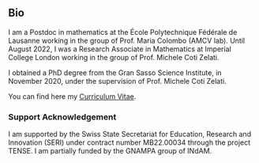 ## Bio

I﻿ am a Postdoc in mathematics at the École Polytechnique Fédérale de Lausanne working in the group of Prof. Maria Colombo (AMCV lab). Until August 2022, I was a Research Associate in Mathematics at Imperial College London working in the group of Prof. Michele Coti Zelati.

I obtained a PhD degree from the Gran Sasso Science Institute, in November 2020, under the supervision of Prof. Michele Coti Zelati.

You can find here my [Curriculum Vitae](https://github.com/Psykopear/micheledolce/raw/main/public/img/CV_MD.pdf).   

### Support Acknowledgement

I am supported by the Swiss State Secretariat for Education, Research and Innovation (SERI) under contract number MB22.00034 through the project TENSE.
I am partially funded by the GNAMPA group of INdAM.